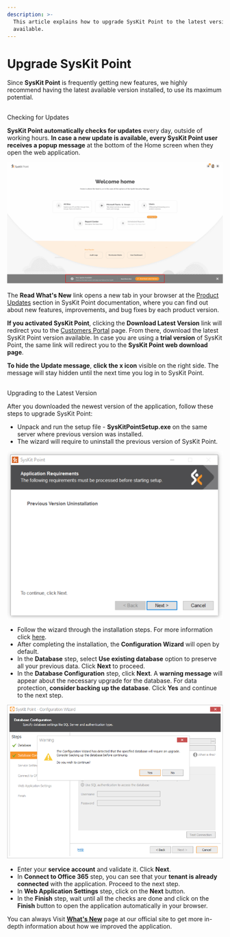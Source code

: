 ```yaml
---
description: >-
  This article explains how to upgrade SysKit Point to the latest version
  available.
---
```


# Upgrade SysKit Point

Since **SysKit Point** is frequently getting new features, we highly recommend having the latest available version installed, to use its maximum potential. 

## 
Checking for Updates

**SysKit Point automatically checks for updates** every day, outside of working hours. **In case a new update is available, every SysKit Point user** **receives a popup message** at the bottom of the Home screen when they open the web application. 

![Home screen - The New Update Available message](../.gitbook/assets/upgrade-syskit-point-to-a-new-version_new-update-available-message.png)


The **Read What's New** link opens a new tab in your browser at the [Product Updates](../product-updates/) section in SysKit Point documentation, where you can find out about new features, improvements, and bug fixes by each product version.

**If you activated SysKit Point**, clicking the **Download Latest Version** link will redirect you to the [Customers Portal](https://my.syskit.com/) page. From there, download the latest SysKit Point version available. In case you are using a **trial version** of SysKit Point, the same link will redirect you to the **SysKit Point web download page**.

**To hide the Update message**, **click the x icon** visible on the right side. The message will stay hidden until the next time you log in to SysKit Point.

## 
Upgrading to the Latest Version


After you downloaded the newest version of the application, follow these steps to upgrade SysKit Point:

*  Unpack and run the setup file - **SysKitPointSetup.exe** on the same server where previous version was installed.
* The wizard will require to uninstall the previous version of SysKit Point. 

![Previous version uninstallation message ](../.gitbook/assets/upgrade-syskit-point-to-a-new-version_previous-version-uninstallation%20%281%29.png)

* Follow the wizard through the installation steps. For more information click [here](install-syskit-point.md).
* After completing the installation, the **Configuration Wizard** will open by default.
*  In the **Database** step, select **Use existing database** option to preserve all your previous data. Click **Next** to proceed.
* In the **Database Configuration** step, click **Next**. A **warning message** will appear about the necessary upgrade for the database. For data protection, **consider backing up the database**. Click **Yes** and continue to the next step.

![Warning message - necessary database upgrade](../.gitbook/assets/upgrade-syskit-point-to-a-new-version_warning-message-necessary-database-upgrade.png)

* Enter your **service account** and validate it. Click **Next**.
* In **Connect to Office 365** step, you can see that your **tenant is already connected** with the application. Proceed to the next step.
* In **Web Application Settings** step, click on the **Next** button. 
* In the **Finish** step, wait until all the checks are done and click on the **Finish** button to open the application automatically in your browser.


You can always Visit [**What's New**](https://www.syskit.com/products/point/whats-new/) page at our official site to get more in-depth information about how we improved the application.

